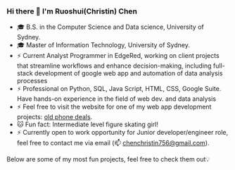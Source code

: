 ### Hi there 👋 I'm Ruoshui(Christin) Chen

<!--
**ChristinChen233/ChristinChen233** is a ✨ _special_ ✨ repository because its `README.md` (this file) appears on your GitHub profile.
-->
- 🎓 B.S. in the Computer Science and Data science, University of Sydney.
- 🎓 Master of Information Technology, University of Sydney.
- ⚡ Current Analyst Programmer in EdgeRed, working on client projects that streamline workflows and enhance decision-making, including full-stack development of google web app and automation of data analysis processes  
- ⚡ Professional on Python, SQL, Java Script, HTML, CSS, Google Suite. Have hands-on experience in the field of web dev. and data analysis
- ⚡ Feel free to visit the website for one of my web app development projects: [old phone deals](https://userplantform.oldphonedeal.online/).
- 🐱 Fun fact: Intermediate level figure skating girl!
- ⚡ Currently open to work opportunity for Junior developer/engineer role, feel free to contact me via email (📫 chenchristin756@gmail.com).

Below are some of my most fun projects, feel free to check them out💡
